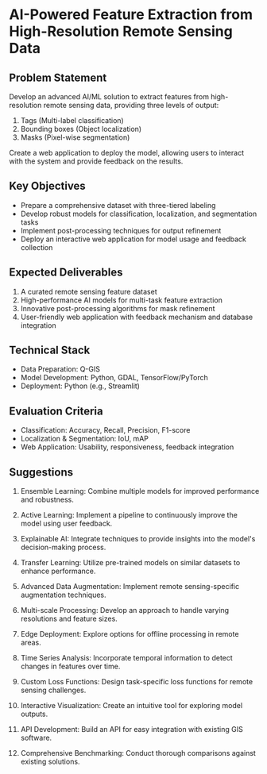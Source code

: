 # AI-Powered Feature Extraction from High-Resolution Remote Sensing Data

## Problem Statement

Develop an advanced AI/ML solution to extract features from high-resolution remote sensing data, providing three levels of output:

1. Tags (Multi-label classification)
2. Bounding boxes (Object localization)
3. Masks (Pixel-wise segmentation)

Create a web application to deploy the model, allowing users to interact with the system and provide feedback on the results.

## Key Objectives

- Prepare a comprehensive dataset with three-tiered labeling
- Develop robust models for classification, localization, and segmentation tasks
- Implement post-processing techniques for output refinement
- Deploy an interactive web application for model usage and feedback collection

## Expected Deliverables

1. A curated remote sensing feature dataset
2. High-performance AI models for multi-task feature extraction
3. Innovative post-processing algorithms for mask refinement
4. User-friendly web application with feedback mechanism and database integration

## Technical Stack

- Data Preparation: Q-GIS
- Model Development: Python, GDAL, TensorFlow/PyTorch
- Deployment: Python (e.g., Streamlit)

## Evaluation Criteria

- Classification: Accuracy, Recall, Precision, F1-score
- Localization & Segmentation: IoU, mAP
- Web Application: Usability, responsiveness, feedback integration

## Suggestions

1. Ensemble Learning: Combine multiple models for improved performance and robustness.

2. Active Learning: Implement a pipeline to continuously improve the model using user feedback.

3. Explainable AI: Integrate techniques to provide insights into the model's decision-making process.

4. Transfer Learning: Utilize pre-trained models on similar datasets to enhance performance.

5. Advanced Data Augmentation: Implement remote sensing-specific augmentation techniques.

6. Multi-scale Processing: Develop an approach to handle varying resolutions and feature sizes.

7. Edge Deployment: Explore options for offline processing in remote areas.

8. Time Series Analysis: Incorporate temporal information to detect changes in features over time.

9. Custom Loss Functions: Design task-specific loss functions for remote sensing challenges.

10. Interactive Visualization: Create an intuitive tool for exploring model outputs.

11. API Development: Build an API for easy integration with existing GIS software.

12. Comprehensive Benchmarking: Conduct thorough comparisons against existing solutions.
